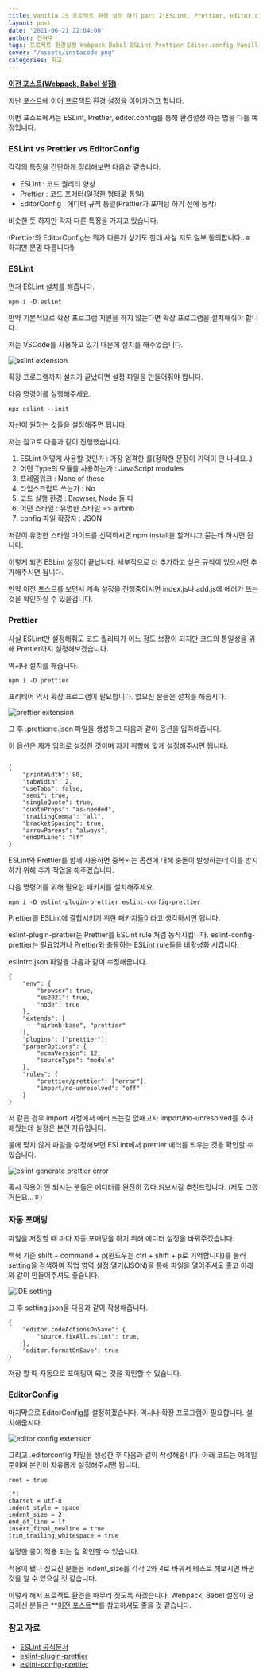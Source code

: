 ```yaml
---
title: Vanilla JS 프로젝트 환경 설정 하기 part 2(ESLint, Prettier, editor.config)
layout: post
date: '2021-06-21 22:04:00'
author: 진혀쿠
tags: 프로젝트 환경설정 Webpack Babel ESLint Prettier Editor.config Vanilla JavaScript JS
cover: "/assets/instacode.png"
categories: 회고
---
```


**[이전 포스트(Webpack, Babel 설정)](https://jinhyukoo.github.io/%ED%9A%8C%EA%B3%A0/2021/06/20/%ED%94%84%EB%A1%9C%EC%A0%9D%ED%8A%B8%ED%99%98%EA%B2%BD%EC%84%A4%EC%A0%95.html)**

지난 포스트에 이어 프로젝트 환경 설정을 이어가려고 합니다.

이번 포스트에서는 ESLint, Prettier, editor.config를 통해 환경설정 하는 법을 다룰 예정입니다.

### ESLint vs Prettier vs EditorConfig

각각의 특징을 간단하게 정리해보면 다음과 같습니다.

- ESLint : 코드 퀄리티 향상
- Prettier : 코드 포매터(일정한 형태로 통일)
- EditorConfig : 에디터 규칙 통일(Prettier가 포매팅 하기 전에 동작)

비슷한 듯 하지만 각자 다른 특징을 가지고 있습니다.

(Prettier와 EditorConfig는 뭐가 다른가 싶기도 한데 사실 저도 일부 동의합니다..ㅎ 하지만 분명 다릅니다!)

### ESLint

먼저 ESLint 설치를 해줍니다. 

``npm i -D eslint``

만약 기본적으로 확장 프로그램 지원을 하지 않는다면 확장 프로그램을 설치해줘야 합니다.

저는 VSCode를 사용하고 있기 때문에 설치를 해주었습니다.

<img src="{{ site.baseurl }}/assets/project_env2/1.png" alt="eslint extension" title="eslint extension" class="picture">

확장 프로그램까지 설치가 끝났다면 설정 파일을 만들어줘야 합니다.

다음 명령어를 실행해주세요.  

``npx eslint --init``

자신이 원하는 것들을 설정해주면 됩니다.

저는 참고로 다음과 같이 진행했습니다.

1. ESLint 어떻게 사용할 것인가 : 가장 엄격한 룰(정확한 문장이 기억이 안 나네요..)
2. 어떤 Type의 모듈을 사용하는가 : JavaScript modules
3. 프레임워크 : None of these
4. 타입스크립트 쓰는가 : No
5. 코드 실행 환경 : Browser, Node 둘 다
6. 어떤 스타일 : 유명한 스타일 => airbnb
7. config 파일 확장자 : JSON

저같이 유명한 스타일 가이드를 선택하시면 npm install을 할거냐고 묻는데 하시면 됩니다.

이렇게 되면 ESLint 설정이 끝납니다. 세부적으로 더 추가하고 싶은 규칙이 있으시면 추가해주시면 됩니다.

만약 이전 포스트를 보면서 계속 설정을 진행중이시면 index.js나 add.js에 에러가 뜨는 것을 확인하실 수 있을겁니다.

### Prettier

사실 ESLint만 설정해줘도 코드 퀄리티가 어느 정도 보장이 되지만 코드의 통일성을 위해 Prettier까지 설정해보겠습니다.

역시나 설치를 해줍니다.

``npm i -D prettier``

프리티어 역시 확장 프로그램이 필요합니다. 없으신 분들은 설치를 해줍시다.

<img src="{{ site.baseurl }}/assets/project_env2/2.png" alt="prettier extension" title="prettier extension" class="picture">

그 후 .prettierrc.json 파일을 생성하고 다음과 같이 옵션을 입력해줍니다.

이 옵션은 제가 임의로 설정한 것이며 자기 취향에 맞게 설정해주시면 됩니다.

```

{
    "printWidth": 80,
    "tabWidth": 2,
    "useTabs": false,
    "semi": true,
    "singleQuote": true,
    "quoteProps": "as-needed",
    "trailingComma": "all",
    "bracketSpacing": true,
    "arrowParens": "always",
    "endOfLine": "lf"
}

```

ESLint와 Prettier를 함께 사용하면 중복되는 옵션에 대해 충돌이 발생하는데 이를 방지하기 위해 추가 작업을 해주겠습니다.

다음 명령어를 위해 필요한 패키지를 설치해주세요.

``npm i -D eslint-plugin-prettier eslint-config-prettier``

Prettier를 ESLint에 결합시키기 위한 패키지들이라고 생각하시면 됩니다.

eslint-plugin-prettier는 Prettier를 ESLint rule 처럼 동작시킵니다.
eslint-config-prettier는 필요없거나 Prettier와 충돌하는 ESLint rule들을 비활성화 시킵니다.

eslintrc.json 파일을 다음과 같이 수정해줍니다.

```
{
    "env": {
        "browser": true,
        "es2021": true,
        "node": true
    },
    "extends": [
        "airbnb-base", "prettier"
    ],
    "plugins": ["prettier"],
    "parserOptions": {
        "ecmaVersion": 12,
        "sourceType": "module"
    },
    "rules": {
        "prettier/prettier": ["error"],
        "import/no-unresolved": "off"
    }
}
```

저 같은 경우 import 과정에서 에러 뜨는걸 없애고자 import/no-unresolved를 추가해줬는데 설정은 본인 자유입니다.

룰에 맞지 않게 파일을 수정해보면 ESLint에서 prettier 에러를 띄우는 것을 확인할 수 있습니다.

<img src="{{ site.baseurl }}/assets/project_env2/3.png" alt="eslint generate prettier error" title="eslint generate prettier error" class="picture">

혹시 적용이 안 되시는 분들은 에디터를 완전히 껐다 켜보시길 추천드립니다. (저도 그랬거든요...ㅎ)

### 자동 포매팅

파일을 저장할 때 마다 자동 포매팅을 하기 위해 에디터 설정을 바꿔주겠습니다.

맥북 기준 shift + command + p(윈도우는 ctrl + shift + p로 기억합니다)를 눌러 setting을 검색하여 작업 영역 설정 열기(JSON)을 통해 파일을 열어주셔도 좋고 아래와 같이 만들어주셔도 좋습니다.

<img src="{{ site.baseurl }}/assets/project_env2/4.png" alt="IDE setting" title="IDE setting" class="picture">

그 후 setting.json을 다음과 같이 작성해줍니다.

```
{
    "editor.codeActionsOnSave": {
        "source.fixAll.eslint": true,
    },
    "editor.formatOnSave": true
}
```

저장 할 때 자동으로 포매팅이 되는 것을 확인할 수 있습니다.

### EditorConfig

마지막으로 EditorConfig를 설정하겠습니다. 역시나 확장 프로그램이 필요합니다. 설치해줍시다.

<img src="{{ site.baseurl }}/assets/project_env2/5.png" alt="editor config extension" title="editor config extension" class="picture">

그리고 .editorconfig 파일을 생성한 후 다음과 같이 작성해줍니다. 아래 코드는 예제일 뿐이며 본인이 자유롭게 설정해주시면 됩니다.

```
root = true

[*]
charset = utf-8
indent_style = space
indent_size = 2
end_of_line = lf
insert_final_newline = true
trim_trailing_whitespace = true
```

설정한 룰이 적용 되는 걸 확인할 수 있습니다.

적용이 됐나 싶으신 분들은 indent_size를 각각 2와 4로 바꿔서 테스트 해보시면 바뀐 것을 알 수 있으실 것 같습니다.

이렇게 해서 프로젝트 환경을 마무리 짓도록 하겠습니다. Webpack, Babel 설정이 궁금하신 분들은 **[이전 포스트](https://jinhyukoo.github.io/%ED%9A%8C%EA%B3%A0/2021/06/20/%ED%94%84%EB%A1%9C%EC%A0%9D%ED%8A%B8%ED%99%98%EA%B2%BD%EC%84%A4%EC%A0%95.html)**를 참고하셔도 좋을 것 같습니다.


### 참고 자료

- [ESLint 공식문서](https://eslint.org/)
- [eslint-plugin-prettier](https://www.npmjs.com/package/eslint-plugin-prettier)
- [eslint-config-prettier](https://github.com/prettier/eslint-config-prettier)